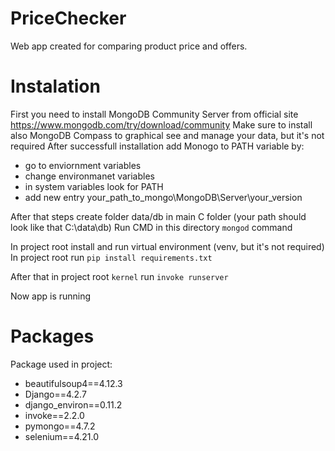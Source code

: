 # PriceChecker

Web app created for comparing product price and offers.

# Instalation
First you need to install MongoDB Community Server from official site https://www.mongodb.com/try/download/community
Make sure to install also MongoDB Compass to graphical see and manage your data, but it's not required
After successfull installation add Monogo to PATH variable by:
- go to enviornment variables
- change environmanet variables
- in system variables look for PATH
- add new entry your_path_to_mongo\MongoDB\Server\your_version

After that steps create folder data/db in main C folder (your path should look like that C:\data\db)
Run CMD in this directory `mongod` command

In project root install and run virtual environment (venv, but it's not required)
In project root run `pip install requirements.txt`

After that in project root `kernel` run `invoke runserver`

Now app is running

# Packages
Package used in project:
- beautifulsoup4==4.12.3
- Django==4.2.7
- django_environ==0.11.2
- invoke==2.2.0
- pymongo==4.7.2
- selenium==4.21.0
